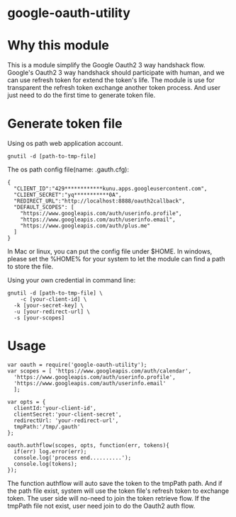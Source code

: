 google-oauth-utility
====

# Why this module
This is a module simplify the Google Oauth2 3 way handshack flow.
Google's Oauth2 3 way handshack should participate with human, and we can use refresh token for extend the token's life. The module is use for transparent the refresh token exchange another token process. And user just need to do the first time to generate token file.

# Generate token file

Using os path web application account.
```
gnutil -d [path-to-tmp-file]
```

The os path config file(name: .gauth.cfg):
```
{
  "CLIENT_ID":"429************kunu.apps.googleusercontent.com",
  "CLIENT_SECRET":"yq***********0A",
  "REDIRECT_URL":"http://localhost:8888/oauth2callback",
  "DEFAULT_SCOPES": [
    "https://www.googleapis.com/auth/userinfo.profile",
    "https://www.googleapis.com/auth/userinfo.email",
    "https://www.googleapis.com/auth/plus.me"
  ]
}
```
In Mac or linux, you can put the config file under $HOME. In windows, please set the %HOME% for your system to let the module can find a path to store the file.

Using your own credential in command line:
```
gnutil -d [path-to-tmp-file] \
	-c [your-client-id] \
  -k [your-secret-key] \
  -u [your-redirect-url] \
  -s [your-scopes]
```

# Usage

```
var oauth = require('google-oauth-utility');
var scopes = [ 'https://www.googleapis.com/auth/calendar',
  'https://www.googleapis.com/auth/userinfo.profile',
  'https://www.googleapis.com/auth/userinfo.email'
  ];

var opts = {
  clientId:'your-client-id',
  clientSecret:'your-client-secret',
  redirectUrl: 'your-redirect-url',
  tmpPath:'/tmp/.gauth'
};

oauth.authflow(scopes, opts, function(err, tokens){
  if(err) log.error(err);
  console.log('process end..........');
  console.log(tokens);
});
```

The function authflow will auto save the token to the tmpPath path. And if the path file exist, system will use the token file's refresh token to exchange token. The user side will no-need to join the token retrieve flow. If the tmpPath file not exist, user need join to do the Oauth2 auth flow.
